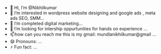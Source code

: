 - 👋 Hi, I’m @Nikhilkumar
- 👀 I’m interested in wordpress website designing and google ads , meta ads SEO, SMM...
- 🌱 I’m completed digital marketing...
- 💞️ I’m looking for intership oppurtunities for hands on experience ...
- 📫how can you reach me this is my gmail: mundlanikhilkumar@gmail ...
- 😄 Pronouns: ...
- ⚡ Fun fact: ...

<!---
Nikhil965222/Nikhil965222 is a ✨ special ✨ repository because its `README.md` (this file) appears on your GitHub profile.
You can click the Preview link to take a look at your changes.
--->
